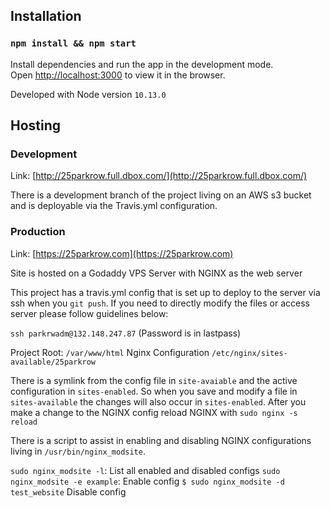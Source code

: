 ## Installation

### `npm install && npm start`

Install dependencies and run the app in the development mode.<br>
Open [http://localhost:3000](http://localhost:3000) to view it in the browser.

Developed with Node version `10.13.0`

## Hosting

### Development

Link: [http://25parkrow.full.dbox.com/](http://25parkrow.full.dbox.com/)

There is a development branch of the project living on an AWS s3 bucket and is deployable via the Travis.yml configuration.

### Production

Link: [https://25parkrow.com](https://25parkrow.com)

Site is hosted on a Godaddy VPS Server with NGINX as the web server

This project has a travis.yml config that is set up to deploy to the server via ssh when you `git push`. If you need to directly modify the files or access server please follow guidelines below:

`ssh parkrwadm@132.148.247.87` (Password is in lastpass)

Project Root: `/var/www/html`
Nginx Configuration `/etc/nginx/sites-available/25parkrow`

There is a symlink from the config file in `site-avaiable` and the active configuration in `sites-enabled`. So when you save and modify a file in `sites-available` the changes will also occur in `sites-enabled`. After you make a change to the NGINX config reload NGINX with `sudo nginx -s reload`

There is a script to assist in enabling and disabling NGINX configurations living in `/usr/bin/nginx_modsite`.

`sudo nginx_modsite -l`: List all enabled and disabled configs
`sudo nginx_modsite -e example`: Enable config
`$ sudo nginx_modsite -d test_website` Disable config